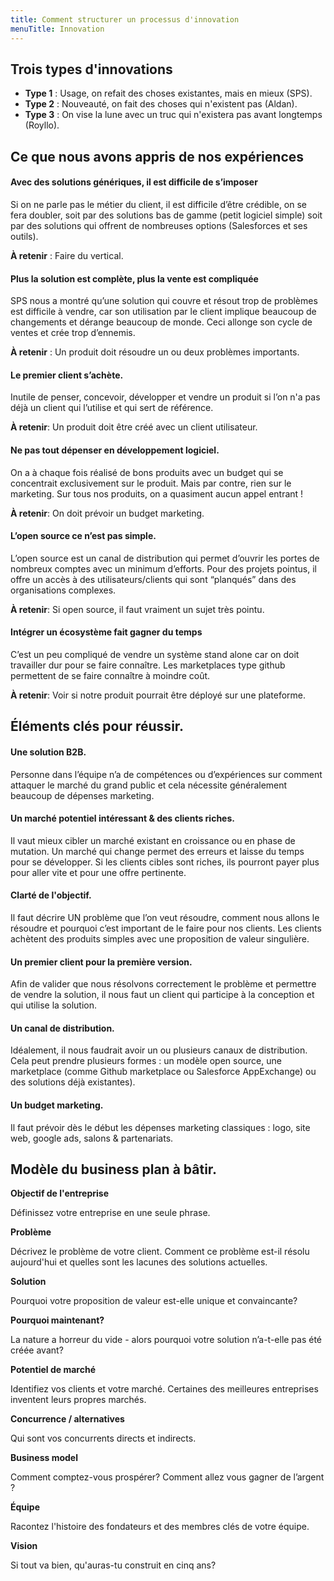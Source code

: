 ```yaml
---
title: Comment structurer un processus d'innovation
menuTitle: Innovation
---
```


## Trois types d'innovations

- **Type 1** : Usage, on refait des choses existantes, mais en mieux (SPS).
- **Type 2** : Nouveauté, on fait des choses qui n'existent pas (Aldan).
- **Type 3** : On vise la lune avec un truc qui n'existera pas avant longtemps (Royllo).

## Ce que nous avons appris de nos expériences

#### Avec des solutions génériques, il est difficile de s’imposer

Si on ne parle pas le métier du client, il est difficile d’être crédible, on se fera doubler, soit par des solutions bas
de gamme (petit logiciel simple) soit par des solutions qui offrent de nombreuses options (Salesforces et ses outils).

**À retenir** : Faire du vertical.

#### Plus la solution est complète, plus la vente est compliquée

SPS nous a montré qu’une solution qui couvre et résout trop de problèmes est difficile à vendre, car son utilisation par
le client implique beaucoup de changements et dérange beaucoup de monde. Ceci allonge son cycle de ventes et crée trop
d’ennemis.

**À retenir** : Un produit doit résoudre un ou deux problèmes importants.

#### Le premier client s’achète.

Inutile de penser, concevoir, développer et vendre un produit si l’on n'a pas déjà un client qui l’utilise et qui sert
de référence.

**À retenir**: Un produit doit être créé avec un client utilisateur.

#### Ne pas tout dépenser en développement logiciel.

On a à chaque fois réalisé de bons produits avec un budget qui se concentrait exclusivement sur le produit. Mais par
contre, rien sur le marketing. Sur tous nos produits, on a quasiment aucun appel entrant !

**À retenir**: On doit prévoir un budget marketing.

#### L’open source ce n’est pas simple.

L’open source est un canal de distribution qui permet d’ouvrir les portes de nombreux comptes avec un minimum d’efforts.
Pour des projets pointus, il offre un accès à des utilisateurs/clients qui sont “planqués” dans des organisations
complexes.

**À retenir**: Si open source, il faut vraiment un sujet très pointu.

#### Intégrer un écosystème fait gagner du temps

C’est un peu compliqué de vendre un système stand alone car on doit travailler dur pour se faire connaître. Les
marketplaces type github permettent de se faire connaître à moindre coût.

**À retenir**: Voir si notre produit pourrait être déployé sur une plateforme.

## Éléments clés pour réussir.

#### Une solution B2B.

Personne dans l’équipe n’a de compétences ou d’expériences sur comment attaquer le marché du grand public et cela
nécessite généralement beaucoup de dépenses marketing.

#### Un marché potentiel intéressant & des clients riches.

Il vaut mieux cibler un marché existant en croissance ou en phase de mutation. Un marché qui change permet des erreurs
et laisse du temps pour se développer. Si les clients cibles sont riches, ils pourront payer plus pour aller vite et
pour une offre pertinente.

#### Clarté de l'objectif.

Il faut décrire UN problème que l’on veut résoudre, comment nous allons le résoudre et pourquoi c’est important de le
faire pour nos clients. Les clients achètent des produits simples avec une proposition de valeur singulière.

#### Un premier client pour la première version.

Afin de valider que nous résolvons correctement le problème et permettre de vendre la solution, il nous faut un client
qui participe à la conception et qui utilise la solution.

#### Un canal de distribution.

Idéalement, il nous faudrait avoir un ou plusieurs canaux de distribution. Cela peut prendre plusieurs formes : un
modèle open source, une marketplace (comme Github marketplace ou Salesforce AppExchange) ou des solutions déjà
existantes).

#### Un budget marketing.

Il faut prévoir dès le début les dépenses marketing classiques : logo, site web, google ads, salons & partenariats.

## Modèle du business plan à bâtir.

**Objectif de l'entreprise**

Définissez votre entreprise en une seule phrase.

**Problème**

Décrivez le problème de votre client. Comment ce problème est-il résolu aujourd'hui et quelles sont les lacunes des
solutions actuelles.

**Solution**

Pourquoi votre proposition de valeur est-elle unique et convaincante?

**Pourquoi maintenant?**

La nature a horreur du vide - alors pourquoi votre solution n’a-t-elle pas été créée avant?

**Potentiel de marché**

Identifiez vos clients et votre marché. Certaines des meilleures entreprises inventent leurs propres marchés.

**Concurrence / alternatives**

Qui sont vos concurrents directs et indirects.

**Business model**

Comment comptez-vous prospérer? Comment allez vous gagner de l’argent ?

**Équipe**

Racontez l'histoire des fondateurs et des membres clés de votre équipe.

**Vision**

Si tout va bien, qu'auras-tu construit en cinq ans?